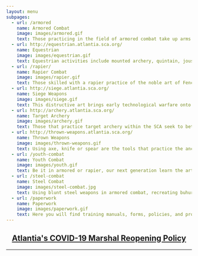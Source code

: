```yaml
---
layout: menu
subpages:
  - url: /armored
    name: Armored Combat
    image: images/armored.gif
    text: Those practicing in the field of armored combat take up arms and armor in chivalric combat.
  - url: http://equestrian.atlantia.sca.org/
    name: Equestrian
    image: images/equestrian.gif
    text: Equestrian activities include mounted archery, quintain, jousting, and others upon a horse.
  - url: /rapier/
    name: Rapier Combat
    image: images/rapier.gif
    text: Those skilled with a rapier practice of the noble art of Fencing.
  - url: http://siege.atlantia.sca.org/
    name: Siege Weapons
    image: images/siege.gif
    text: This distructive art brings early technological warfare onto the battle field.
  - url: http://archery.atlantia.sca.org/
    name: Target Archery
    image: images/archery.gif
    text: Those that practice target archery within the SCA seek to better their skill of the Bow in civilian persuit.
  - url: http://thrown-weapons.atlantia.sca.org/
    name: Thrown Weapons
    image: images/thrown-weapons.gif
    text: Using axe, knife or spear are the tools that practice the ancient art of thrown weapons.
  - url: /youth-combat
    name: Youth Combat
    image: images/youth.gif
    text: Be it in armored or rapier, our next generation learn the art of combat.
  - url: /steel-combat
    name: Steel Combat
    image: images/steel-combat.jpg
    text: Using blunt steel weapons in armored combat, recreating buhurt style combat.
  - url: /paperwork
    name: Paperwork
    image: images/paperwork.gif
    text: Here you will find training manuals, forms, policies, and procedures.
---
```


<p>
<center><h2><a href="https://atlantia.sca.org/component/jdownloads/send/1-root/203-atlantia-covid-marshal-policies-v1-4">Atlantia's COVID-19 Marshal Reopening Policy</a></h2></center>
</p>

<hr>
